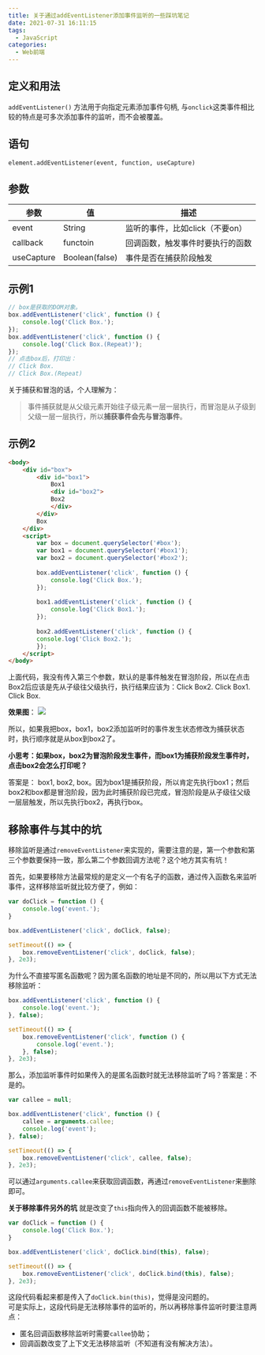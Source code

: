 ```yaml
---
title: 关于通过addEventListener添加事件监听的一些踩坑笔记
date: 2021-07-31 16:11:15
tags:
  - JavaScript
categories:
  - Web前端
---
```


## 定义和用法
`addEventListener()` 方法用于向指定元素添加事件句柄, 与`onclick`这类事件相比较的特点是可多次添加事件的监听，而不会被覆盖。  

## 语句
`element.addEventListener(event, function, useCapture)`

## 参数
|参数|值|描述|
|---|---|---|
|event|String|监听的事件，比如click（不要on）
|callback|functoin|回调函数，触发事件时要执行的函数
|useCapture|Boolean(false)|事件是否在捕获阶段触发

## 示例1

```js
// box是获取的DOM对象。
box.addEventListener('click', function () {
    console.log('Click Box.');
});
box.addEventListener('click', function () {
    console.log('Click Box.(Repeat)');
});
// 点击box后，打印出：
// Click Box.
// Click Box.(Repeat)
```

关于捕获和冒泡的话，个人理解为：

> 事件捕获就是从父级元素开始往子级元素一层一层执行，而冒泡是从子级到父级一层一层执行，所以**捕获事件会先与冒泡事件**。

## 示例2
```html
<body>
    <div id="box">
        <div id="box1">
    	    Box1
    	    <div id="box2">
    	    Box2
    	    </div>
        </div>
        Box
    </div>
    <script>
        var box = document.querySelector('#box');
        var box1 = document.querySelector('#box1');
        var box2 = document.querySelector('#box2');
        
        box.addEventListener('click', function () {
    	    console.log('Click Box.');
        });
        
        box1.addEventListener('click', function () {
    	    console.log('Click Box1.');
        });
        
        box2.addEventListener('click', function () {
	    console.log('Click Box2.');
        });
    </script>
</body>
```
上面代码，我没有传入第三个参数，默认的是事件触发在冒泡阶段，所以在点击Box2后应该是先从子级往父级执行，执行结果应该为：Click Box2. Click Box1. Click Box.  

**效果图**：
![](https://user-gold-cdn.xitu.io/2020/3/21/170fbac282cb0a0a?w=851&h=646&f=png&s=29820)

所以，如果我把box，box1，box2添加监听时的事件发生状态修改为捕获状态时，执行顺序就是从box到box2了。  

**小思考：如果box，box2为冒泡阶段发生事件，而box1为捕获阶段发生事件时，点击box2会怎么打印呢？**

答案是： box1, box2, box。因为box1是捕获阶段，所以肯定先执行box1；然后box2和box都是冒泡阶段，因为此时捕获阶段已完成，冒泡阶段是从子级往父级一层层触发，所以先执行box2，再执行box。

## 移除事件与其中的坑
移除监听是通过`removeEventListener`来实现的，需要注意的是，第一个参数和第三个参数要保持一致，那么第二个参数回调方法呢？这个地方其实有坑！  

首先，如果要移除方法最常规的是定义一个有名子的函数，通过传入函数名来监听事件，这样移除监听就比较方便了，例如：
```js
var doClick = function () {
    console.log('event.');
}

box.addEventListener('click', doClick, false);

setTimeout(() => {
    box.removeEventListener('click', doClick, false);
}, 2e3);
```
为什么不直接写匿名函数呢？因为匿名函数的地址是不同的，所以用以下方式无法移除监听：
```js
box.addEventListener('click', function () {
    console.log('event.');
}, false);

setTimeout(() => {
    box.removeEventListener('click', function () {
        console.log('event.');
    }, false);
}, 2e3);
```
那么，添加监听事件时如果传入的是匿名函数时就无法移除监听了吗？答案是：不是的。
```js
var callee = null;

box.addEventListener('click', function () {
    callee = arguments.callee;
    console.log('event');
}, false);

setTimeout(() => {
    box.removeEventListener('click', callee, false);
}, 2e3);
```
可以通过`arguments.callee`来获取回调函数，再通过`removeEventListener`来删除即可。

**关于移除事件另外的坑**
就是改变了`this`指向传入的回调函数不能被移除。
```js
var doClick = function () {
    console.log('Click Box.');
}

box.addEventListener('click', doClick.bind(this), false);

setTimeout(() => {
    box.removeEventListener('click', doClick.bind(this), false);
}, 2e3);
```
这段代码看起来都是传入了`doClick.bin(this)`，觉得是没问题的。  
可是实际上，这段代码是无法移除事件的监听的，所以再移除事件监听时要注意两点：  

- 匿名回调函数移除监听时需要`callee`协助；
- 回调函数改变了上下文无法移除监听（不知道有没有解决方法）。